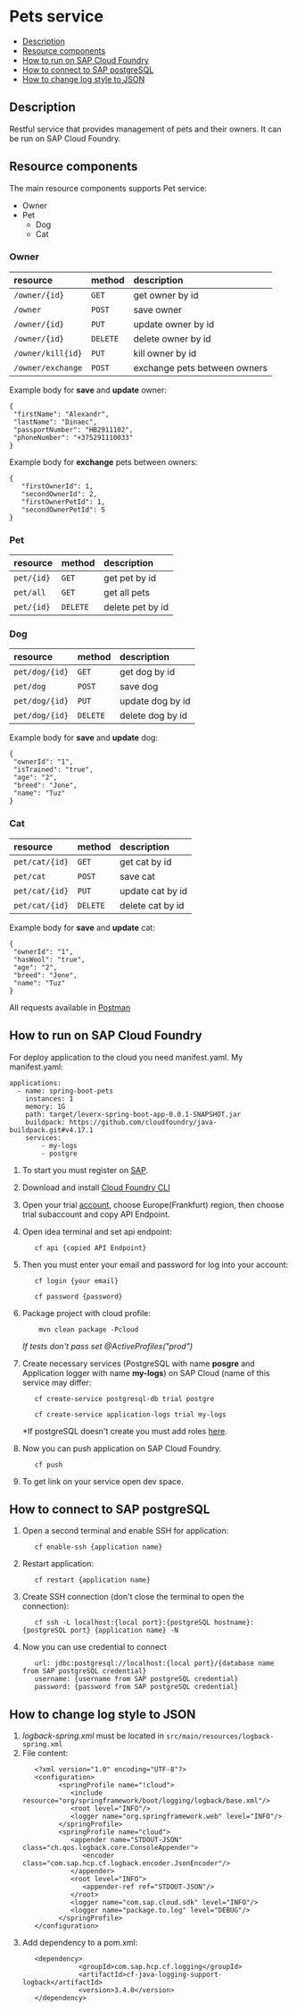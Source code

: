 # Pets service

* [Description](#description)
* [Resource components](#Resource-components)
* [How to run on SAP Cloud Foundry](#How-to-run-on-SAP-Cloud-Foundry)
* [How to connect to SAP postgreSQL](#How-to-connect-to-SAP-postgreSQL)
* [How to change log style to JSON](#How-to-change-log-style-to-JSON)


## Description

Restful service that provides management of pets and their owners.
It can be run on SAP Cloud Foundry.

## Resource components

The main resource components supports Pet service:

- Owner
- Pet
  - Dog
  - Cat

### Owner

| resource | method | description |
|:-----------------|:------------------|:------------------|
| `/owner/{id}`      |   `GET`   | get owner by id |
| `/owner`           |   `POST`  | save owner |
| `/owner/{id}`      |   `PUT`   | update owner by id |
| `/owner/{id}`      |  `DELETE` | delete owner by id |
| `/owner/kill{id}`  |   `PUT`   | kill owner by id |
| `/owner/exchange`  |   `POST`  | exchange pets between owners |

Example body for **save** and **update** owner:
 ```
{
  "firstName": "Alexandr",
  "lastName": "Dinaec",
  "passportNumber": "HB2911102",
  "phoneNumber": "+375291110033"
}
 ```
Example body for **exchange** pets between owners:
 ```
{
    "firstOwnerId": 1,
    "secondOwnerId": 2,
    "firstOwnerPetId": 1,
    "secondOwnerPetId": 5
}
 ```

### Pet

| resource | method | description |
|:-----------------|:------------------|:------------------|
| `pet/{id}`      |   `GET`   | get pet by id |
| `pet/all`       |   `GET`   | get all pets |
| `pet/{id}`      |  `DELETE` | delete pet by id |

### Dog

| resource | method | description |
|:-----------------|:------------------|:------------------|
| `pet/dog/{id}`      |   `GET`   | get dog by id |
| `pet/dog`           |   `POST`  | save dog |
| `pet/dog/{id}`      |   `PUT`   | update dog by id |
| `pet/dog/{id}`      |  `DELETE` | delete dog by id |

Example body for **save** and **update** dog:
 ```
{
  "ownerId": "1",
  "isTrained": "true",
  "age": "2",
  "breed": "Jone",
  "name": "Tuz"
}
 ```

### Cat

| resource | method | description |
|:-----------------|:------------------|:------------------|
| `pet/cat/{id}`      |   `GET`   | get cat by id |
| `pet/cat`           |   `POST`  | save cat |
| `pet/cat/{id}`      |   `PUT`   | update cat by id |
| `pet/cat/{id}`      |  `DELETE` | delete cat by id |

Example body for **save** and **update** cat:
 ```
{
  "ownerId": "1",
  "hasWool": "true",
  "age": "2",
  "breed": "Jone",
  "name": "Tuz"
}
 ```

All requests available in [Postman](https://www.getpostman.com/collections/f9fbe3cc98ad34cdc009)      
        
## How to run on SAP Cloud Foundry

For deploy application to the cloud you need manifest.yaml. My manifest.yaml:

```
applications:
  - name: spring-boot-pets
    instances: 1
    memory: 1G
    path: target/leverx-spring-boot-app-0.0.1-SNAPSHOT.jar
    buildpack: https://github.com/cloudfoundry/java-buildpack.git#v4.17.1
    services: 
        - my-logs
        - postgre
```

   1. To start you must register on [SAP](https://www.sap.com/).

   2. Download and install [Cloud Foundry CLI](https://github.com/cloudfoundry/cli)

   3. Open your trial [account](https://cockpit.hanatrial.ondemand.com/trial/#/home/trial), choose Europe(Frankfurt) region,
   then choose trial subaccount and copy API Endpoint.
   
   4. Open idea terminal and set api endpoint:

      ```
         cf api {copied API Endpoint}
      ```
   
   5. Then you must enter your email and password for log into your account:

      ```
         cf login {your email}
      ```
   
      ```
         cf password {password}
      ```

   6. Package project with cloud profile:

      ```
          mvn clean package -Pcloud
      ```
      *If tests don't pass set @ActiveProfiles("prod")*
  
   7. Create necessary services (PostgreSQL with name **posgre** and Application logger with name 
   **my-logs**) on SAP Cloud (name of this service may differ:

      ```
         cf create-service postgresql-db trial postgre
      ```

      ```
         cf create-service application-logs trial my-logs 
      ```
      
        *If postgreSQL doesn't create you must add roles [here](https://cockpit.hanatrial.ondemand.com/trial/#/globalaccount/4c78b525-9f04-4c8b-821e-7017623a5dc3/subaccount/ba456e73-07f0-4170-aa54-d72490a7b420/usersOverview&//userRoleCollections/0/?layout=TwoColumnsBeginExpanded).
   8. Now you can push application on SAP Cloud Foundry.
   
      ```
         cf push
      ```
   
   9. To get link on your service open dev space.

## How to connect to SAP postgreSQL

1. Open a second terminal and enable SSH for application:

   ```
      cf enable-ssh {application name}
   ```

2. Restart application:

   ```
      cf restart {application name}
   ```

3. Create SSH connection (don't close the terminal to open the connection):

   ```
      cf ssh -L localhost:{local port}:{postgreSQL hostname}:{postgreSQL port} {application name} -N
   ```
   
4. Now you can use credential to connect
   
   ```
      url: jdbc:postgresql://localhost:{local port}/{database name from SAP postgreSQL credential}
      username: {username from SAP postgreSQL credential}
      password: {password from SAP postgreSQL credential}
   ```
   
## How to change log style to JSON

   1. *logback-spring.xml* must be located in ```src/main/resources/logback-spring.xml```
   2. File content:
      ```
         <?xml version="1.0" encoding="UTF-8"?>
         <configuration>
               <springProfile name="!cloud">
                  <include resource="org/springframework/boot/logging/logback/base.xml"/>
                  <root level="INFO"/>
                  <logger name="org.springframework.web" level="INFO"/>
               </springProfile>
               <springProfile name="cloud">
                  <appender name="STDOUT-JSON" class="ch.qos.logback.core.ConsoleAppender">
                     <encoder class="com.sap.hcp.cf.logback.encoder.JsonEncoder"/>
                  </appender>
                  <root level="INFO">
                     <appender-ref ref="STDOUT-JSON"/>
                  </root>
                  <logger name="com.sap.cloud.sdk" level="INFO"/>
                  <logger name="package.to.log" level="DEBUG"/>
               </springProfile>
         </configuration>
      ```
   3. Add dependency to a pom.xml: 
      ```
         <dependency>
                    <groupId>com.sap.hcp.cf.logging</groupId>
                    <artifactId>cf-java-logging-support-logback</artifactId>
                    <version>3.4.0</version>
         </dependency>
      ```
